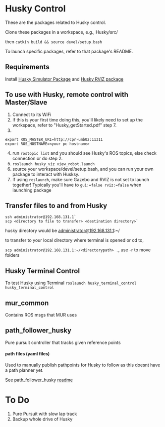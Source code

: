 # Husky Control

These are the packages related to Husky control.

Clone these packages in a workspace, e.g., Husky/src/

then `catkin build && source devel/setup.bash`

To launch specific packages, refer to that package's README.

## Requirements
Install [Husky Simulator Package](http://wiki.ros.org/husky_gazebo/Tutorials/Simulating%20Husky) and [Husky RVIZ package](http://wiki.ros.org/husky_control/Tutorials/Interfacing%20with%20Husky)

## To use with Husky, remote control with Master/Slave
1. Connect to its WiFi
2. If this is your first time doing this, you'll likely need to set up the workspace, refer to "Husky_getStarted.pdf" step 7.
3. 
```
export ROS_MASTER_URI=http://cpr-umb02:11311
export ROS_HOSTNAME=<your pc hostname>
```
4. run `rostopic list` and you should see Husky's ROS topics, else check connection or do step 2.
5. `roslaunch husky_viz view_robot.launch`
6. source your workspace/devel/setup.bash, and you can run your own package to interact with Husksy. 
7. If using `roslaunch`, make sure Gazebo and RVIZ is not set to launch together! Typically you'll have to `gui:=false rviz:=false` when launching package

## Transfer files to and from Husky
```
ssh administrator@192.168.131.1`
scp <directory to file to transfer> <destination directory>`
```

husky directory would be administrator@192.168.131.1:~/<directorypath>

to transfer to your local directory where terminal is opened or cd to,

`scp administrator@192.168.131.1:~/<directorypath> .`, use -r to move folders

## Husky Terminal Control
To test Husky using Terminal
`roslaunch husky_terminal_control husky_terminal_control`

## mur_common
Contains ROS msgs that MUR uses

## path_follower_husky
Pure pursuit controller that tracks given reference points

#### path files (yaml files)
Used to manually publish pathpoints for Husky to follow as this doesnt have a path planner yet.
  
See path_follower_husky [readme](https://github.com/MURDriverless/HuskyControl/blob/main/path_follower_husky/README.md)
  
# To Do
1. Pure Pursuit with slow lap track
2. Backup whole drive of Husky
